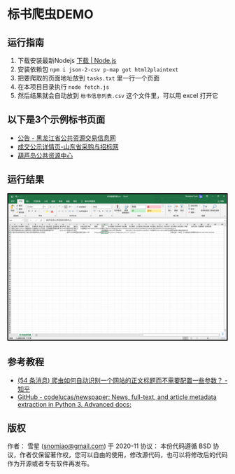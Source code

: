 # 标书爬虫DEMO

## 运行指南

1. 下载安装最新Nodejs [下载 | Node.js]( https://nodejs.org/zh-cn/download/current/ )
2. 安装依赖包 `npm i json-2-csv p-map got html2plaintext`
3. 把要爬取的页面地址放到 `tasks.txt` 里一行一个页面
4. 在本项目目录执行 `node fetch.js`
5. 然后结果就会自动放到 `标书信息列表.csv` 这个文件里，可以用 excel 打开它

## 以下是3个示例标书页面

- [公告 - 黑龙江省公共资源交易信息网]( http://hljggzyjyw.gov.cn/trade/noticeInfo/CB103F9C-9E48-4547-8E3A-368310A2FB55?cid=16\u0026type=0 )
- [成交公示详情页-山东省采购与招标网]( https://www.sdbidding.org.cn/bulletins/invitation/2360962 )
- [葫芦岛公共资源中心]( http://www.hldggzyjyzx.com.cn/jyxx/003001/003001004/20201120/17cfd1e8-22c9-4275-badb-5200ac3a7945.html )

## 运行结果

![](result.png)

## 参考教程

- [(54 条消息) 爬虫如何自动识别一个网站的正文标题而不需要配置一些参数？ - 知乎]( https://www.zhihu.com/question/268769681 )
- [GitHub - codelucas/newspaper: News, full-text, and article metadata extraction in Python 3. Advanced docs:]( https://github.com/codelucas/newspaper )

## 版权

作者： 雪星 (snomiao@gmail.com) 于 2020-11
协议： 本份代码遵循 BSD 协议，作者仅保留著作权，您可以自由的使用，修改源代码，也可以将修改后的代码作为开源或者专有软件再发布。